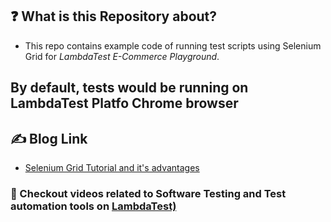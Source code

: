 ## :question: What is this Repository about?

- This repo contains example code of running test scripts  using Selenium Grid for *LambdaTest E-Commerce Playground*. 

## By default, tests would be running on LambdaTest Platfo Chrome browser

## :writing_hand: Blog Link

- [Selenium Grid Tutorial and it's advantages](https://www.lambdatest.com/blog/why-selenium-grid-is-ideal-for-automated-browser-testing/) 


### :bookmark: Checkout videos related to Software Testing and Test automation tools on    [ LambdaTest)](https://www.lambdatest.com/blog/)
